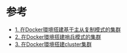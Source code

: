 # 参考
* [1. 在Docker環境搭建基于主从复制模式的集群](https://weread.qq.com/web/reader/f2932520725d0bbff2948bck06432b4029e064096632ab8)
* [2. 在Docker環境搭建哨兵模式的集群](https://weread.qq.com/web/reader/f2932520725d0bbff2948bck976327e02a59766527f2a35)
* [3. 在Docker環境搭建cluster集群](https://weread.qq.com/web/reader/f2932520725d0bbff2948bck1ff321e02ac1ff8a7b5d0fc)
